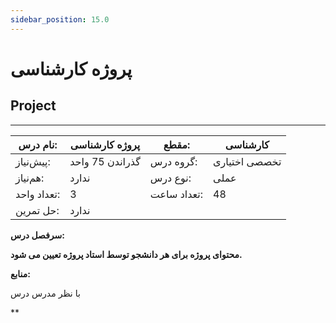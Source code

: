 ```yaml
---
sidebar_position: 15.0
---
```

# پروژه کارشناسی
## Project
_______________________________________________________________________________
| نام درس:    | پروژه کارشناسی  | مقطع:       | کارشناسی      |
| ----------- | --------------- | ----------- | ------------- |
| پیش‌نیاز:   | گذراندن 75 واحد | گروه درس:   | تخصصی اختیاری |
| هم‌نیاز:    | ندارد           | نوع درس:    | عملی          |
| تعداد واحد: | 3               | تعداد ساعت: | 48            |
| حل تمرین:   |  ندارد          |             |               |

**سرفصل درس:**

**محتوای پروژه برای هر دانشجو توسط استاد پروژه تعیین می شود.**

**منابع:**

با نظر مدرس درس

**

